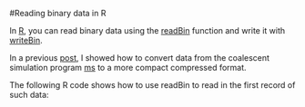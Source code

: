 #Reading binary data in R

In [R](http://www.r-project.org), you can read binary data using the [readBin](https://stat.ethz.ch/R-manual/R-devel/library/base/html/readBin.html) function and write it with [writeBin](https://stat.ethz.ch/R-manual/R-devel/library/base/html/readBin.html).

In a previous [post](ms2bin.html), I showed how to convert data from the coalescent simulation program [ms](http://http://home.uchicago.edu/~rhudson1/source/mksamples.html) to a more compact compressed format.

The following R code shows how to use readBin to read in the first record of such data:

<script src="https://gist.github.com/molpopgen/9e8f7ab2711ab751420e.js"></script>